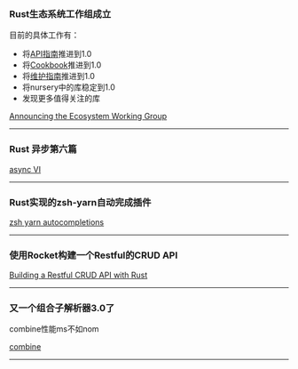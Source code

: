 ### Rust生态系统工作组成立

目前的具体工作有：

- 将[API指南](https://github.com/rust-lang-nursery/api-guidelines)推进到1.0
- 将[Cookbook](https://github.com/rust-lang-nursery/rust-cookbook)推进到1.0
- 将[维护指南](https://github.com/rust-lang-nursery/ecosystem-wg/issues/10)推进到1.0
- 将nursery中的库稳定到1.0
- 发现更多值得关注的库

[Announcing the Ecosystem Working Group](https://users.rust-lang.org/t/announcing-the-ecosystem-working-group/16324)


---

### Rust 异步第六篇

[async VI](https://boats.gitlab.io/blog/post/2018-03-20-async-vi/)

---


### Rust实现的zsh-yarn自动完成插件

[zsh yarn autocompletions](https://github.com/g-plane/zsh-yarn-autocompletions)


---


### 使用Rocket构建一个Restful的CRUD API

[Building a Restful CRUD API with Rust](https://medium.com/sean3z/building-a-restful-crud-api-with-rust-1867308352d8)

---

### 又一个组合子解析器3.0了

combine性能ms不如nom

[combine](https://www.reddit.com/r/rust/comments/85uc58/combine_30_is_released_fast_parser_combinators/)

---
